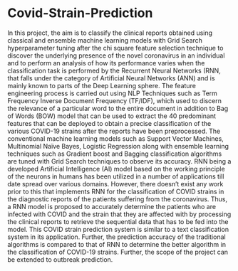 # Covid-Strain-Prediction
In this project, the aim is to classify the clinical reports 
obtained using classical and ensemble machine learning models with Grid Search 
hyperparameter tuning after the chi square feature selection technique to discover the
underlying presence of the novel coronavirus in an individual and to perform an 
analysis of how its performance varies when the classification task is performed by 
the Recurrent Neural Networks (RNN, that falls under the category of Artificial 
Neural Networks (ANN) and is mainly known to parts of the Deep Learning sphere. 
The feature engineering process is carried out using NLP Techniques such as Term 
Frequency Inverse Document Frequency (TF/IDF), which used to discern the 
relevance of a particular word to the entire document in addition to Bag of Words 
(BOW) model that can be used to extract the 40 predominant features that can be 
deployed to obtain a precise classification of the various COVID-19 strains after the 
reports have been preprocessed. The conventional machine learning models such as 
Support Vector Machines, Multinomial Naïve Bayes, Logistic Regression along with 
ensemble learning techniques such as Gradient boost and Bagging classification 
algorithms are tuned with Grid Search techniques to observe its accuracy. RNN being 
a developed Artificial Intelligence (AI) model based on the working principle of the 
neurons in humans has been utilized in a number of applications till date spread over 
various domains. However, there doesn’t exist any work prior to this that implements 
RNN for the classification of COVID strains in the diagnostic reports of the patients 
suffering from the coronavirus. Thus, a RNN model is proposed to accurately 
determine the patients who are infected with COVID and the strain that they are 
affected with by processing the clinical reports to retrieve the sequential data that has 
to be fed into the model. This COVID strain prediction system is similar to a text 
classification system in its application. Further, the prediction accuracy of the 
traditional algorithms is compared to that of RNN to determine the better algorithm 
in the classification of COVID-19 strains. Further, the scope of the project can be 
extended to outbreak prediction. 
